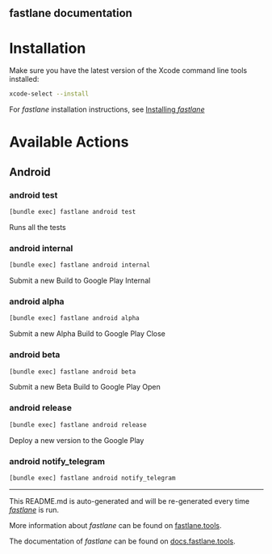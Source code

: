 fastlane documentation
----

# Installation

Make sure you have the latest version of the Xcode command line tools installed:

```sh
xcode-select --install
```

For _fastlane_ installation instructions, see [Installing _fastlane_](https://docs.fastlane.tools/#installing-fastlane)

# Available Actions

## Android

### android test

```sh
[bundle exec] fastlane android test
```

Runs all the tests

### android internal

```sh
[bundle exec] fastlane android internal
```

Submit a new Build to Google Play Internal

### android alpha

```sh
[bundle exec] fastlane android alpha
```

Submit a new Alpha Build to Google Play Close

### android beta

```sh
[bundle exec] fastlane android beta
```

Submit a new Beta Build to Google Play Open

### android release

```sh
[bundle exec] fastlane android release
```

Deploy a new version to the Google Play

### android notify_telegram

```sh
[bundle exec] fastlane android notify_telegram
```



----

This README.md is auto-generated and will be re-generated every time [_fastlane_](https://fastlane.tools) is run.

More information about _fastlane_ can be found on [fastlane.tools](https://fastlane.tools).

The documentation of _fastlane_ can be found on [docs.fastlane.tools](https://docs.fastlane.tools).
